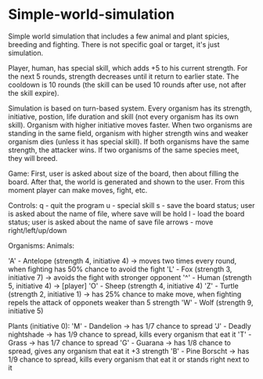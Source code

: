 # Simple-world-simulation
Simple world simulation that includes a few animal and plant spicies, breeding and fighting. 
There is not specific goal or target, it's just simulation.

Player, human, has special skill, which adds +5 to his current strength. For the next 5 rounds, strength decreases until it return to earlier state. The cooldown is 10 rounds (the skill can be used 10 rounds after use, not after the skill expire).

Simulation is based on turn-based system. Every organism has its strength, initiative, postion, life duration and skill (not every organism has its own skill). Organism with higher initiative moves faster.
When two organisms are standing in the same field, organism with higher strength wins and weaker organism dies (unless it has special skill). If both organisms have the same strength, the attacker wins.
If two organisms of the same species meet, they will breed.


Game:
First, user is asked about size of the board, then about filling the board. After that, the world is generated and shown to the user. From this moment player can make moves, fight, etc.


Controls:
  q - quit the program
  u - special skill
  s - save the board status; user is asked about the name of file, where save will be hold
  l - load the board status; user is asked about the name of save file
  arrows - move right/left/up/down


Organisms:
  Animals:
  
  'A' - Antelope (strength 4, initiative 4) -> moves two times every round, when fighting has 50% chance to avoid the fight
  'L' - Fox (strength 3, initiative 7) -> avoids the fight with stronger opponent
  '^' - Human (strength 5, initiative 4) -> [player]
  'O' - Sheep (strength 4, initiative 4)
  'Z' - Turtle (strength 2, initiative 1) -> has 25% chance to make move, when fighting repels the attack of opponets weaker than 5 strength
  'W' - Wolf (strength 9, initiative 5)

  Plants (initiative 0):
  'M' - Dandelion -> has 1/7 chance to spread
  'J' - Deadly nightshade -> has 1/9 chance to spread, kills every organism that eat it
  'T' - Grass -> has 1/7 chance to spread
  'G' - Guarana -> has 1/8 chance to spread, gives any organism that eat it +3 strength
  'B' - Pine Borscht -> has 1/9 chance to spread, kills every organism that eat it or stands right next to it 
